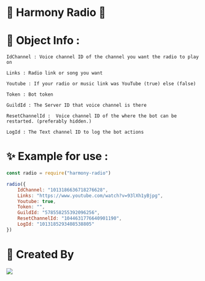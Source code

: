 # 💎 Harmony Radio 💎

# 🤔 Object Info : 

```
IdChannel : Voice channel ID of the channel you want the radio to play on
```
```
Links : Radio link or song you want
```
```
Youtube : If your radio or music link was YouTube (true) else (false)
```
```
Token : Bot token
```
```
GuildId : The Server ID that voice channel is there
```
```
ResetChannelId :  Voice channel ID of the where the bot can be restarted. (preferably hidden.)
```
```
LogId : The Text channel ID to log the bot actions
```

# ✨ Example for use :

```js
const radio = require("harmony-radio")

radio({
    IdChannel: "1013186636718276628",
    Links: "https://www.youtube.com/watch?v=93lXh1yBjpg",
    Youtube: true,
    Token: "",
    GuildId: "578558255392096256",
    ResetChannelId: "1044631776640901190",
    LogId: "1013185293408538805"
})
```

# 🪬 Created By 

<img src="https://discord.c99.nl/widget/theme-2/750337293927055452.png">
